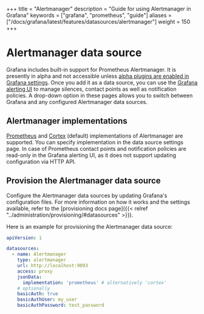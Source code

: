 +++
title = "Alertmanager"
description = "Guide for using Alertmanager in Grafana"
keywords = ["grafana", "prometheus", "guide"]
aliases = ["/docs/grafana/latest/features/datasources/alertmanager"]
weight = 150
+++

# Alertmanager data source

Grafana includes built-in support for Prometheus Alertmanager. It is presently in alpha and not accessible unless [alpha plugins are enabled in Grafana settings](https://grafana.com/docs/grafana/latest/administration/configuration/#enable_alpha). Once you add it as a data source, you can use the [Grafana alerting UI](https://grafana.com/docs/grafana/latest/alerting/) to manage silences, contact points as well as notification policies. A drop-down option in these pages allows you to switch between Grafana and any configured Alertmanager data sources.

## Alertmanager implementations

[Prometheus](https://prometheus.io/) and [Cortex](https://cortexmetrics.io/) (default) implementations of Alertmanager are supported. You can specify implementation in the data source settings page. In case of Prometheus contact points and notification policies are read-only in the Grafana alerting UI, as it does not support updating configuration via HTTP API.

## Provision the Alertmanager data source

Configure the Alertmanager data sources by updating Grafana's configuration files. For more information on how it works and the settings available, refer to the [provisioning docs page]({{< relref "../administration/provisioning/#datasources" >}}).

Here is an example for provisioning the Alertmanager data source:

```yaml
apiVersion: 1

datasources:
  - name: Alertmanager
    type: alertmanager
    url: http://localhost:9093
    access: proxy
    jsonData:
      implementation: 'prometheus' # alternatively 'cortex'
    # optionally
    basicAuth: true
    basicAuthUser: my_user
    basicAuthPassword: test_password
```
